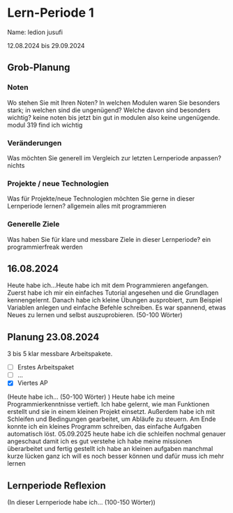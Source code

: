 # Lern-Periode 1
Name: ledion jusufi

12.08.2024 bis 29.09.2024

## Grob-Planung
### Noten
Wo stehen Sie mit Ihren Noten? In welchen Modulen waren Sie besonders stark; in welchen sind die ungenügend? Welche davon sind besonders wichtig? keine noten bis jetzt bin gut in modulen also keine ungenügende. modul 319 find ich wichtig

### Veränderungen
Was möchten Sie generell im Vergleich zur letzten Lernperiode anpassen?
nichts
### Projekte / neue Technologien
Was für Projekte/neue Technologien möchten Sie gerne in dieser Lernperiode lernen?
allgemein alles mit programmieren
### Generelle Ziele
Was haben Sie für klare und messbare Ziele in dieser Lernperiode?
ein programmierfreak werden

## 16.08.2024

Heute habe ich...Heute habe ich mit dem Programmieren angefangen. Zuerst habe ich mir ein einfaches Tutorial angesehen und die Grundlagen kennengelernt. Danach habe ich kleine Übungen ausprobiert, zum Beispiel Variablen anlegen und einfache Befehle schreiben. Es war spannend, etwas Neues zu lernen und selbst auszuprobieren.
(50-100 Wörter)

## Planung 23.08.2024
3 bis 5 klar messbare Arbeitspakete.

- [ ] Erstes Arbeitspaket
- [ ] ...
- [X] Viertes AP

(Heute habe ich... (50-100 Wörter) )
Heute habe ich meine Programmierkenntnisse vertieft. Ich habe gelernt, wie man Funktionen erstellt und sie in einem kleinen Projekt einsetzt. Außerdem habe ich mit Schleifen und Bedingungen gearbeitet, um Abläufe zu steuern. Am Ende konnte ich ein kleines Programm schreiben, das einfache Aufgaben automatisch löst.
05.09.2025
heute habe ich die schleifen nochmal genauer angeschaut damit ich es gut verstehe ich habe meine missionen überarbeitet und fertig gestellt ich habe an kleinen aufgaben manchmal kurze lücken ganz ich will es noch besser können und dafür muss ich mehr lernen

## Lernperiode Reflexion
(In dieser Lernperiode habe ich... (100-150 Wörter))
